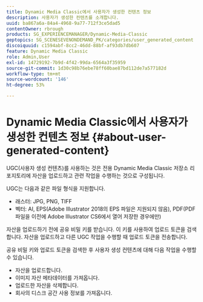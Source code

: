```yaml
---
title: Dynamic Media Classic에서 사용자가 생성한 컨텐츠 정보
description: 사용자가 생성한 컨텐츠를 소개합니다.
uuid: ba867a6a-84a4-4968-9a77-712f3ce5dad5
contentOwner: rbrough
products: SG_EXPERIENCEMANAGER/Dynamic-Media-Classic
geptopics: SG_SCENESEVENONDEMAND_PK/categories/user_generated_content
discoiquuid: c1594abf-8cc2-46dd-88bf-af93db7db607
feature: Dynamic Media Classic
role: Admin,User
exl-id: 14729192-7b9d-4f42-99da-6564a3f35959
source-git-commit: 1d30c98b76ebe78ff60bae87bd112de7a577182d
workflow-type: tm+mt
source-wordcount: '146'
ht-degree: 53%

---
```


# Dynamic Media Classic에서 사용자가 생성한 컨텐츠 정보 {#about-user-generated-content}

UGC(사용자 생성 컨텐츠)를 사용하는 것은 전용 Dynamic Media Classic 저장소 리포지토리에 자산을 업로드하고 관련 작업을 수행하는 것으로 구성됩니다.

UGC는 다음과 같은 파일 형식을 지원합니다.

* 래스터: JPG, PNG, TIFF
* 벡터: AI, EPS(Adobe Illustrator 2018의 EPS 파일은 지원되지 않음), PDF(PDF 파일을 이전에 Adobe Illustrator CS6에서 열어 저장한 경우에만)

자산을 업로드하기 전에 공유 비밀 키를 받습니다. 이 키를 사용하여 업로드 토큰을 검색합니다. 자산을 업로드하고 다른 UGC 작업을 수행할 때 업로드 토큰을 전송합니다.

공유 비밀 키와 업로드 토큰을 검색한 후 사용자 생성 컨텐츠에 대해 다음 작업을 수행할 수 있습니다.

* 자산을 업로드합니다.
* 이미지 자산 메타데이터를 가져옵니다.
* 업로드한 자산을 삭제합니다.
* 회사의 디스크 공간 사용 정보를 가져옵니다.
